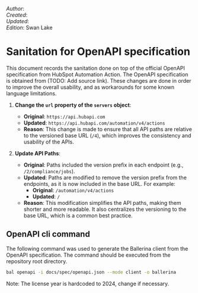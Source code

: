 _Author_:  <!-- TODO: Add author name --> \
_Created_: <!-- TODO: Add date --> \
_Updated_: <!-- TODO: Add date --> \
_Edition_: Swan Lake

# Sanitation for OpenAPI specification

This document records the sanitation done on top of the official OpenAPI specification from HubSpot Automation Action. 
The OpenAPI specification is obtained from (TODO: Add source link).
These changes are done in order to improve the overall usability, and as workarounds for some known language limitations.


1. **Change the `url` property of the `servers` object**:
   - **Original**: `https://api.hubapi.com`
   - **Updated**: `https://api.hubapi.com/automation/v4/actions`
   - **Reason**: This change is made to ensure that all API paths are relative to the versioned base URL (`/4`), which improves the consistency and usability of the APIs.


2. **Update API Paths**:
   - **Original**: Paths included the version prefix in each endpoint (e.g., `/2/compliance/jobs`).
   - **Updated**: Paths are modified to remove the version prefix from the endpoints, as it is now included in the base URL. For example:
     - **Original**: `/automation/v4/actions`
     - **Updated**: `/`
   - **Reason**: This modification simplifies the API paths, making them shorter and more readable. It also centralizes the versioning to the base URL, which is a common best practice.

## OpenAPI cli command

The following command was used to generate the Ballerina client from the OpenAPI specification. The command should be executed from the repository root directory.

```bash
bal openapi -i docs/spec/openapi.json --mode client -o ballerina
```
Note: The license year is hardcoded to 2024, change if necessary.
